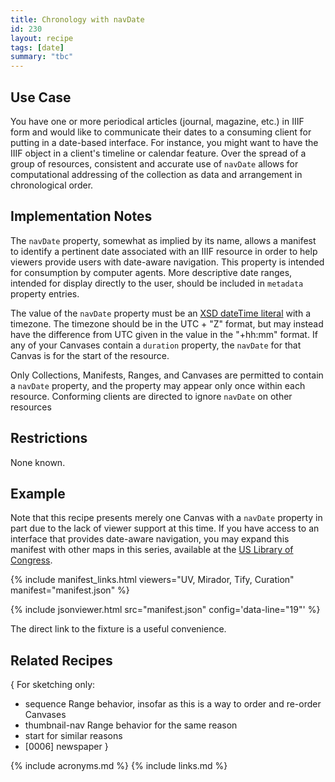 ```yaml
---
title: Chronology with navDate
id: 230
layout: recipe
tags: [date]
summary: "tbc"
---
```


## Use Case

You have one or more periodical articles (journal, magazine, etc.) in IIIF form and would like to communicate their dates to a consuming client for putting in a date-based interface. For instance, you might want to have the IIIF object in a client's timeline or calendar feature. Over the spread of a group of resources, consistent and accurate use of `navDate` allows for computational addressing of the collection as data and arrangement in chronological order.

## Implementation Notes

The `navDate` property, somewhat as implied by its name, allows a manifest to identify a pertinent date associated with an IIIF resource in order to help viewers provide users with date-aware navigation. This property is intended for consumption by computer agents. More descriptive date ranges, intended for display directly to the user, should be included in `metadata` property entries.

The value of the `navDate` property must be an [XSD dateTime literal](https://www.w3.org/TR/xmlschema11-2/#dateTime) with a timezone. The timezone should be in the UTC + "Z" format, but may instead have the difference from UTC given in the value in the "+hh:mm" format. If any of your Canvases contain a `duration` property, the `navDate` for that Canvas is for the start of the resource.

Only Collections, Manifests, Ranges, and Canvases are permitted to contain a `navDate` property, and the property may appear only once within each resource. Conforming clients are directed to ignore `navDate` on other resources

## Restrictions

None known.

## Example

Note that this recipe presents merely one Canvas with a `navDate` property in part due to the lack of viewer support at this time. If you have access to an interface that provides date-aware navigation, you may expand this manifest with other maps in this series, available at the [US Library of Congress](https://www.loc.gov/maps/?q=Chesapeake+and+Ohio+Canal&fa=contributor%3Aunited+states.+national+park+service&st=list&c=100).

{% include manifest_links.html viewers="UV, Mirador, Tify, Curation" manifest="manifest.json" %}

{% include jsonviewer.html src="manifest.json" config='data-line="19"' %}

The direct link to the fixture is a useful convenience.

## Related Recipes

{ For sketching only: 
* sequence Range behavior, insofar as this is a way to order and re-order Canvases
* thumbnail-nav Range behavior for the same reason
* start for similar reasons
* [0006] newspaper
}

{% include acronyms.md %}
{% include links.md %}

